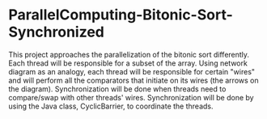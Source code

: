 # ParallelComputing-Bitonic-Sort-Synchronized
This project approaches the parallelization of the bitonic sort differently. Each thread will be responsible for a subset of the array. Using network diagram as an analogy, each thread will be responsible for certain "wires" and will perform all the comparators that initiate on its wires (the arrows on the diagram). Synchronization will be done when threads need to compare/swap with other threads' wires. Synchronization will be done by using the Java class, CyclicBarrier, to coordinate the threads.
